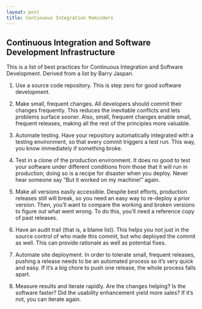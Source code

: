 ```yaml
---
layout: post
title: Continuous Integration Reminders
---
```


## Continuous Integration and Software Development Infrastructure

This is a list of best practices for Continuous Integration and Software Development.  Derived from a list by Barry Jaspan.

1. Use a source code repository. This is step zero for good software development.

2. Make small, frequent changes. All developers should commit their changes frequently. This reduces the inevitable conflicts and lets problems surface sooner. Also, small, frequent changes enable small, frequent releases, making all the rest of the principles more valuable.

3. Automate testing. Have your repository automatically integrated with a testing environment, so that every commit triggers a test run. This way, you know immediately if something broke.

4. Test in a clone of the production environment. It does no good to test your software under different conditions from those that it will run in production; doing so is a recipe for disaster when you deploy. Never hear someone say “But it worked on my machine!” again.

5. Make all versions easily accessible. Despite best efforts, production releases still will break, so you need an easy way to re-deploy a prior version. Then, you’ll want to compare the working and broken versions to figure out what went wrong. To do this, you’ll need a reference copy of past releases.

6. Have an audit trail (that is, a blame list). This helps you not just in the source control of who made this commit, but who deployed the commit as well. This can provide rationale as well as potential fixes.

7. Automate site deployment. In order to tolerate small, frequent releases, pushing a release needs to be an automated process so it’s very quick and easy. If it’s a big chore to push one release, the whole process falls apart.

8. Measure results and iterate rapidly. Are the changes helping? Is the software faster?  Did the usability enhancement yield more sales?  If it’s not, you can iterate again.
